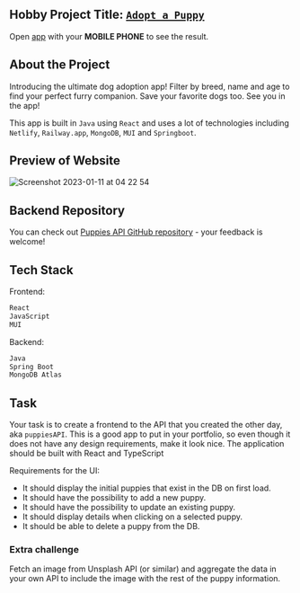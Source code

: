 ## Hobby Project Title: [`Adopt a Puppy`](https://comforting-rolypoly-5e7c45.netlify.app/)

Open [app](https://comforting-rolypoly-5e7c45.netlify.app/) with your **MOBILE PHONE** to see the result.

## About the Project

Introducing the ultimate dog adoption app! Filter by breed, name and age to find your perfect furry companion. Save your favorite dogs too. See you in the app! 

This app is built in `Java` using `React` and uses a lot of technologies including `Netlify`, `Railway.app`, `MongoDB`, `MUI` and `Springboot`. 

## Preview of Website
![Screenshot 2023-01-11 at 04 22 54](https://user-images.githubusercontent.com/52775977/211711785-9857b5ce-38d9-4e2f-a5d3-29f982e6fa1d.png)

## Backend Repository

You can check out [Puppies API GitHub repository](https://github.com/omgshalihin/puppies-api) - your feedback is welcome!

## Tech Stack

Frontend:

```bash
React
JavaScript
MUI
```

Backend:

```bash
Java
Spring Boot
MongoDB Atlas
```
## Task
Your task is to create a frontend to the API that you created the other day, aka `puppiesAPI`.
This is a good app to put in your portfolio, so even though it does not have any design requirements, make it look nice. The application should be built with React and TypeScript

Requirements for the UI:
- It should display the initial puppies that exist in the DB on first load.
- It should have the possibility to add a new puppy.
- It should have the possibility to update an existing puppy.
- It should display details when clicking on a selected puppy.
- It should be able to delete a puppy from the DB.

### Extra challenge
Fetch an image from Unsplash API (or similar) and aggregate the data in your own API to include the image with the rest of the puppy information.
